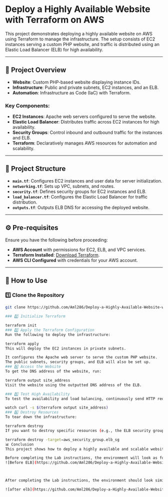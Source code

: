 
# Deploy a Highly Available Website with Terraform on AWS

This project demonstrates deploying a highly available website on AWS using Terraform to manage the infrastructure. The setup consists of EC2 instances serving a custom PHP website, and traffic is distributed using an Elastic Load Balancer (ELB) for high availability.

---

## 📝 Project Overview

- **Website**: Custom PHP-based website displaying instance IDs.
- **Infrastructure**: Public and private subnets, EC2 instances, and an ELB.
- **Automation**: Infrastructure as Code (IaC) with Terraform.

### Key Components:
- **EC2 Instances**: Apache web servers configured to serve the website.
- **Elastic Load Balancer**: Distributes traffic across EC2 instances for high availability.
- **Security Groups**: Control inbound and outbound traffic for the instances and ELB.
- **Terraform**: Declaratively manages AWS resources for automation and scalability.

---

## 📂 Project Structure

- **`main.tf`**: Configures EC2 instances and user data for server initialization.
- **`networking.tf`**: Sets up VPC, subnets, and routes.
- **`security.tf`**: Defines security groups for EC2 instances and ELB.
- **`load_balancer.tf`**: Configures the Elastic Load Balancer for traffic distribution.
- **`outputs.tf`**: Outputs ELB DNS for accessing the deployed website.

---

## ⚙️ Pre-requisites

Ensure you have the following before proceeding:

- **AWS Account** with permissions for EC2, ELB, and VPC services.
- **Terraform Installed**: [Download Terraform](https://www.terraform.io/downloads).
- **AWS CLI Configured** with credentials for your AWS account.

---

## 🚀 How to Use

### 1️⃣ Clone the Repository
```bash
git clone https://github.com/Aml286/Deploy-a-Highly-Available-Website-with-Terraform-on-AWS.git

### 2️⃣ Initialize Terraform

terraform init
### 3️⃣ Apply the Terraform Configuration
Run the following to deploy the infrastructure:

terraform apply
This will deploy the EC2 instances in private subnets.

It configures the Apache web server to serve the custom PHP website.
The public subnets, security groups, and ELB will also be set up.
### 4️⃣ Access the Website
To get the DNS address of the website, run:

terraform output site_address
Visit the website using the outputted DNS address of the ELB.

### 5️⃣ Test High Availability
To test the availability and load balancing, continuously send HTTP requests:

watch curl -s $(terraform output site_address)
### 6️⃣ Destroy Resources
To tear down the infrastructure:

terraform destroy
If you want to destroy specific resources (e.g., the ELB security group):

terraform destroy -target=aws_security_group.elb_sg
📊 Conclusion
This project shows how to deploy a highly available and scalable website on AWS using Terraform. The infrastructure automation provided by Terraform makes resource management, updates, and decommissioning efficient and straightforward.

Before completing the Lab instructions, the environment will look as follows:
![Before ELB](https://github.com/Aml286/Deploy-a-Highly-Available-Website-with-Terraform-on-AWS/blob/main/before%20ELB.png?raw=true)



After completing the Lab instructions, the environment should look similar to:

![after elb](https://github.com/Aml286/Deploy-a-Highly-Available-Website-with-Terraform-on-AWS/blob/main/after%20elb.png)
